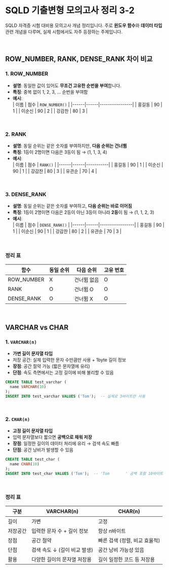 # SQLD 기출변형 모의고사 정리 3-2

SQLD 자격증 시험 대비용 모의고사 개념 정리입니다. 주로 **윈도우 함수**와 **데이터 타입** 관련 개념을 다루며, 실제 시험에서도 자주 등장하는 주제입니다.

<br>

## ROW_NUMBER, RANK, DENSE_RANK 차이 비교

### 1. ROW_NUMBER

- **설명**: 동일한 값이 있어도 **무조건 고유한 순번을 부여**합니다.
- **특징**: 중복 없이 1, 2, 3, ... 순번을 부여함
- **예시**:  
  | 이름 | 점수 | `ROW_NUMBER()` |
  |------|------|----------------|
  | 홍길동 | 90 | 1 |
  | 이순신 | 90 | 2 |
  | 강감찬 | 80 | 3 |

<br>

### 2. RANK

- **설명**: 동일 순위는 같은 숫자를 부여하지만, **다음 순위는 건너뜀**
- **특징**: 1등이 2명이면 다음은 3등이 됨 → (1, 1, 3, 4)
- **예시**:  
  | 이름 | 점수 | `RANK()` |
  |------|------|-----------|
  | 홍길동 | 90 | 1 |
  | 이순신 | 90 | 1 |
  | 강감찬 | 80 | 3 |
  | 유관순 | 70 | 4 |

<br>

### 3. DENSE_RANK

- **설명**: 동일 순위는 같은 숫자를 부여하고, **다음 순위는 바로 이어짐**
- **특징**: 1등이 2명이면 다음은 2등이 아닌 3등이 아니라 **2등**이 됨 → (1, 1, 2, 3)
- **예시**:  
  | 이름 | 점수 | `DENSE_RANK()` |
  |------|------|-----------------|
  | 홍길동 | 90 | 1 |
  | 이순신 | 90 | 1 |
  | 강감찬 | 80 | 2 |
  | 유관순 | 70 | 3 |

<br>

### 정리 표

| 함수          | 동일 순위 | 다음 순위 | 고유 번호 |
|---------------|------------|-------------|-------------|
| ROW_NUMBER    | X          | 건너뜀 없음 | O          |
| RANK          | O          | 건너뜀 O     | O          |
| DENSE_RANK    | O          | 건너뜀 X     | O          |

<br>

## VARCHAR vs CHAR

### 1. `VARCHAR(n)`  
- **가변 길이 문자열 타입**
- 저장 공간: 실제 입력한 문자 수만큼만 사용 + 1byte 길이 정보
- **장점**: 공간 절약 가능 (짧은 문자열에 유리)
- **단점**: 속도 측면에서는 고정 길이에 비해 불리할 수 있음

```sql
CREATE TABLE test_varchar (
  name VARCHAR(10)
);
INSERT INTO test_varchar VALUES ('Tom');  -- 실제로 3바이트만 사용
```

<br>

### 2. `CHAR(n)`  
- **고정 길이 문자열 타입**
- 입력 문자열보다 짧으면 **공백으로 채워 저장**
- **장점**: 일정한 길이의 데이터 처리에 유리 → 검색 속도 빠름
- **단점**: 공간 낭비가 발생할 수 있음

```sql
CREATE TABLE test_char (
  name CHAR(10)
);
INSERT INTO test_char VALUES ('Tom');  -- 'Tom       ' 공백 포함 10바이트
```

<br>

### 정리 표

| 구분     | VARCHAR(n)                    | CHAR(n)                          |
|----------|-------------------------------|----------------------------------|
| 길이     | 가변                           | 고정                              |
| 저장공간 | 입력한 문자 수 + 길이 정보     | 항상 n바이트                      |
| 장점     | 공간 절약                     | 빠른 검색 (정렬, 비교 효율적)   |
| 단점     | 검색 속도 ↓ (길이 비교 발생)  | 공간 낭비 가능성 있음            |
| 활용     | 다양한 길이의 문자열 저장용    | 길이 일정한 코드 등 저장용        |